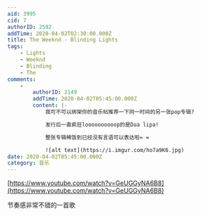 ```yaml
---
aid: 3995
cid: 7
authorID: 2592
addTime: 2020-04-02T02:30:00.000Z
title: The Weeknd - Blinding Lights
tags:
    - Lights
    - Weeknd
    - Blinding
    - The
comments:
    -
        authorID: 2149
        addTime: 2020-04-02T05:45:00.000Z
        content: |-
            我可不可以绑架你的音乐帖推荐一下同一时间的另一张pop专辑?

            发行后一直疯狂loooooooooop的是Dua lipa!

            整张专辑稀饭到已经没有言语可以表达啦= =

            ![alt text](https://i.imgur.com/ho7a9K6.jpg)
date: 2020-04-02T05:45:00.000Z
category: 音乐
---
```


[https://www.youtube.com/watch?v=GeUGGyNA6B8](https://www.youtube.com/watch?v=GeUGGyNA6B8)

节奏感非常不错的一首歌
